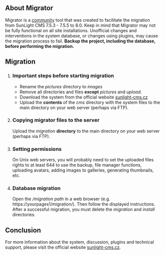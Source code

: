 About Migrator
--------------

Migrator is a [community](https://github.com/friends-of-sunlight-cms/) tool that was created to facilitate the migration from SunLight CMS 7.5.3 - 7.5.5 to 8.0. Keep in mind that Migrator may not be fully functional on all site installations. Unofficial changes and interventions in the system database, or changes using plugins, may cause the migration process to fail. **Backup the project, including the database, before performing the migration.**

Migration
---------

1.  ### Important steps before starting migration
    
    *   Rename the _pictures_ directory to _images_
    *   Remove all directories and files **except** _pictures_ and _upload_.
    *   Download the system from the official website [sunlight-cms.cz](https://sunlight-cms.cz/)
    *   Upload the **contents** of the _cms_ directory with the system files to the main directory on your web server (perhaps via FTP).
2.  ### Copying migrator files to the server
    
    Upload the _migration_ **directory** to the main directory on your web server (perhaps via FTP).
    
3.  ### Setting permissions
    
    On Unix web servers, you will probably need to set the uploaded files rights to at least 644 to use the backup, file manager functions, uploading avatars, adding images to galleries, generating thumbnails, etc.
    
4.  ### Database migration
    
    Open the _/migration path_ in a web browser (e.g. https://yourpages1/migration/). Then follow the displayed instructions. After a successful migration, you must delete the _migration_ and _install_ directories.
    

Conclusion
----------

For more information about the system, discussion, plugins and technical support, please visit the official website [sunlight-cms.cz](https://sunlight-cms.cz/).
